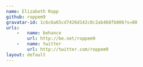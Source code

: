 ```yaml
---
name: Elizabeth Ropp
github: roppem9
gravatar-id: 1c6c6a65cd7426d142c0c2ab468fb006?s=80
urls:
    -   name: behance
        url: http://be.net/roppem9
    -   name: twitter
        url: http://twitter.com/roppem9
layout: default
---
```

